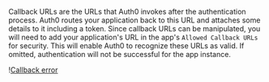 Callback URLs are the URLs that Auth0 invokes after the authentication process. Auth0 routes your application back to this URL and attaches some details to it including a token. Since callback URLs can be manipulated, you will need to add your application's URL in the app's `Allowed Callback URLs` for security. This will enable Auth0 to recognize these URLs as valid. If omitted, authentication will not be successful for the app instance.

!<a href="/media/articles/angularjs/callback_error.png" target="_blank">Callback error</a>